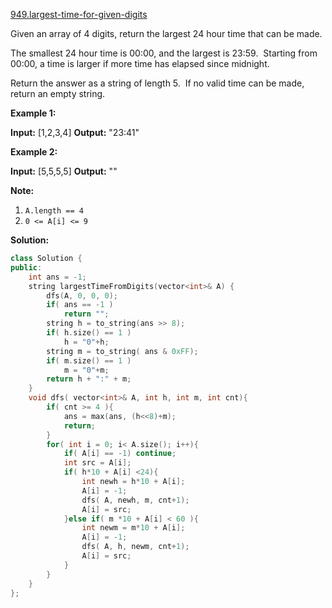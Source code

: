 [949.largest-time-for-given-digits](https://leetcode.com/problems/largest-time-for-given-digits/)  

Given an array of 4 digits, return the largest 24 hour time that can be made.

The smallest 24 hour time is 00:00, and the largest is 23:59.  Starting from 00:00, a time is larger if more time has elapsed since midnight.

Return the answer as a string of length 5.  If no valid time can be made, return an empty string.

**Example 1:**

**Input:** \[1,2,3,4\]
**Output:** "23:41"

**Example 2:**

**Input:** \[5,5,5,5\]
**Output:** ""

**Note:**

1.  `A.length == 4`
2.  `0 <= A[i] <= 9`  



**Solution:**  

```cpp
class Solution {
public:
    int ans = -1;
    string largestTimeFromDigits(vector<int>& A) {
        dfs(A, 0, 0, 0);
        if( ans == -1 )
            return ""; 
        string h = to_string(ans >> 8);
        if( h.size() == 1 )
            h = "0"+h;
        string m = to_string( ans & 0xFF);
        if( m.size() == 1 )
            m = "0"+m;
        return h + ":" + m;
    }
    void dfs( vector<int>& A, int h, int m, int cnt){
        if( cnt >= 4 ){
            ans = max(ans, (h<<8)+m);
            return;
        }
        for( int i = 0; i< A.size(); i++){
            if( A[i] == -1) continue;
            int src = A[i];
            if( h*10 + A[i] <24){
                int newh = h*10 + A[i];
                A[i] = -1;
                dfs( A, newh, m, cnt+1);
                A[i] = src;
            }else if( m *10 + A[i] < 60 ){
                int newm = m*10 + A[i];
                A[i] = -1;
                dfs( A, h, newm, cnt+1);
                A[i] = src;
            }
        }
    }
};
```
      